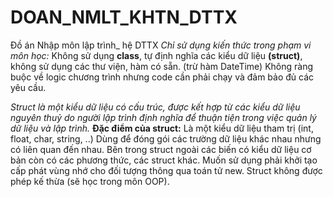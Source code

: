 # DOAN_NMLT_KHTN_DTTX
Đồ án Nhập môn lập trình_ hệ DTTX
*Chỉ sử dụng kiến thức trong phạm vi môn học:*
Không sử dụng **class**, tự định nghĩa các kiểu dữ liệu **(struct)**, không sử dụng các thư viện, hàm có sẵn. (trừ hàm DateTime) <space><space> Không ràng buộc về logic chương trình nhưng code cần phải chạy và đảm bảo đủ các yêu cầu.

*Struct là một kiểu dữ liệu có cấu trúc, được kết hợp từ các kiểu dữ liệu nguyên thuỷ do người lập trình định nghĩa để thuận tiện trong việc quản lý dữ liệu và lập trình.*
**Đặc điểm của struct:**
Là một kiểu dữ liệu tham trị (int, float, char, string, ..)
Dùng để đóng gói các trường dữ liệu khác nhau nhưng có liên quan đến nhau.
Bên trong struct ngoài các biến có kiểu dữ liệu cơ bản còn có các phương thức, các struct khác.
Muốn sử dụng phải khởi tạo cấp phát vùng nhớ cho đối tượng thông qua toán tử new.
Struct không được phép kế thừa (sẽ học trong môn OOP).

